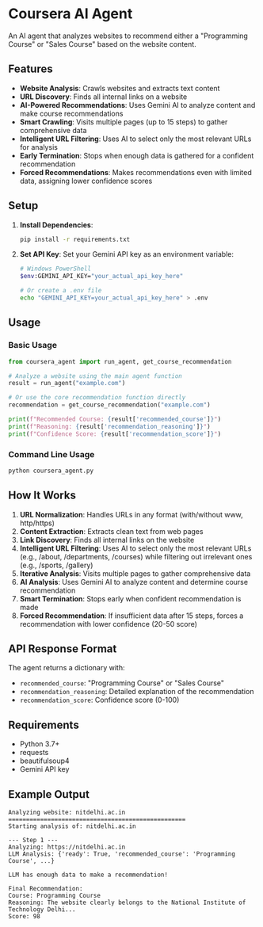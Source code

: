 # Coursera AI Agent

An AI agent that analyzes websites to recommend either a "Programming Course" or "Sales Course" based on the website content.

## Features

- **Website Analysis**: Crawls websites and extracts text content
- **URL Discovery**: Finds all internal links on a website
- **AI-Powered Recommendations**: Uses Gemini AI to analyze content and make course recommendations
- **Smart Crawling**: Visits multiple pages (up to 15 steps) to gather comprehensive data
- **Intelligent URL Filtering**: Uses AI to select only the most relevant URLs for analysis
- **Early Termination**: Stops when enough data is gathered for a confident recommendation
- **Forced Recommendations**: Makes recommendations even with limited data, assigning lower confidence scores

## Setup

1. **Install Dependencies**:

   ```bash
   pip install -r requirements.txt
   ```

2. **Set API Key**:
   Set your Gemini API key as an environment variable:

   ```bash
   # Windows PowerShell
   $env:GEMINI_API_KEY="your_actual_api_key_here"

   # Or create a .env file
   echo "GEMINI_API_KEY=your_actual_api_key_here" > .env
   ```

## Usage

### Basic Usage

```python
from coursera_agent import run_agent, get_course_recommendation

# Analyze a website using the main agent function
result = run_agent("example.com")

# Or use the core recommendation function directly
recommendation = get_course_recommendation("example.com")

print(f"Recommended Course: {result['recommended_course']}")
print(f"Reasoning: {result['recommendation_reasoning']}")
print(f"Confidence Score: {result['recommendation_score']}")
```

### Command Line Usage

```bash
python coursera_agent.py
```

## How It Works

1. **URL Normalization**: Handles URLs in any format (with/without www, http/https)
2. **Content Extraction**: Extracts clean text from web pages
3. **Link Discovery**: Finds all internal links on the website
4. **Intelligent URL Filtering**: Uses AI to select only the most relevant URLs (e.g., /about, /departments, /courses) while filtering out irrelevant ones (e.g., /sports, /gallery)
5. **Iterative Analysis**: Visits multiple pages to gather comprehensive data
6. **AI Analysis**: Uses Gemini AI to analyze content and determine course recommendation
7. **Smart Termination**: Stops early when confident recommendation is made
8. **Forced Recommendation**: If insufficient data after 15 steps, forces a recommendation with lower confidence (20-50 score)

## API Response Format

The agent returns a dictionary with:

- `recommended_course`: "Programming Course" or "Sales Course"
- `recommendation_reasoning`: Detailed explanation of the recommendation
- `recommendation_score`: Confidence score (0-100)

## Requirements

- Python 3.7+
- requests
- beautifulsoup4
- Gemini API key

## Example Output

```
Analyzing website: nitdelhi.ac.in
==================================================
Starting analysis of: nitdelhi.ac.in

--- Step 1 ---
Analyzing: https://nitdelhi.ac.in
LLM Analysis: {'ready': True, 'recommended_course': 'Programming Course', ...}

LLM has enough data to make a recommendation!

Final Recommendation:
Course: Programming Course
Reasoning: The website clearly belongs to the National Institute of Technology Delhi...
Score: 98
```
